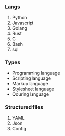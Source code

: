 
### Langs
1. Python
1. Javascript
1. Golang
1. Rust
1. C
1. Bash
1. sql

### Types
- Programming language
- Scripting language
- Markup language
- Stylesheet language
- Qouring language

### Structured files
1. YAML
2. Json
3. Config
